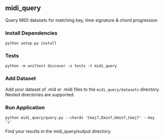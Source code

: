 ## midi_query
Query MIDI datasets for matching key, time signature &amp; chord progression

### Install Dependencies

`python setup.py install`

### Tests

`python -m unittest discover -s tests -t midi_query`

### Add Dataset

Add your dataset of .mid or .midi files to the `midi_query/datasets` directory. Nested directories are supported.

### Run Application

`python midi_query/query.py --chords 'Cmaj7,Emin7,Dmin7,Cmaj7' --key 'c'`

Find your results in the midi_query/output directory.
